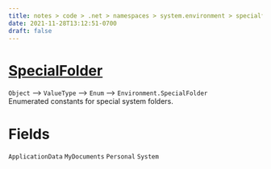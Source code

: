 ```yaml
---
title: notes > code > .net > namespaces > system.environment > specialfolder
date: 2021-11-28T13:12:51-0700
draft: false
---
```

# [SpecialFolder](https://docs.microsoft.com/en-us/dotnet/api/system.environment.specialfolder?view=net-6.0)
`Object` –> `ValueType` –> `Enum` –> `Environment.SpecialFolder`  
Enumerated constants for special system folders.  

# Fields
`ApplicationData`
`MyDocuments`
`Personal`
`System`
